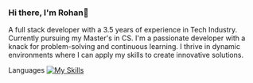 ### Hi there, I'm Rohan👋
A full stack developer with a 3.5 years of experience in Tech Industry. Currently pursuing my Master's in CS. I'm a passionate developer with a knack for problem-solving and continuous learning. I thrive in dynamic environments where I can apply my skills to create innovative solutions.

<!--
**rohanbawa/rohanbawa** is a ✨ _special_ ✨ repository because its `README.md` (this file) appears on your GitHub profile.

Here are some ideas to get you started:

- 🔭 I’m currently working on ...
- 🌱 I’m currently learning ...
- 👯 I’m looking to collaborate on ...
- 🤔 I’m looking for help with ...
- 💬 Ask me about ...
- 📫 How to reach me: ...
- 😄 Pronouns: ...
- ⚡ Fun fact: ...
--> 
Languages
[![My Skills](https://skillicons.dev/icons?i=ts,js,html,css,java,py)](https://skillicons.dev)
<br>
